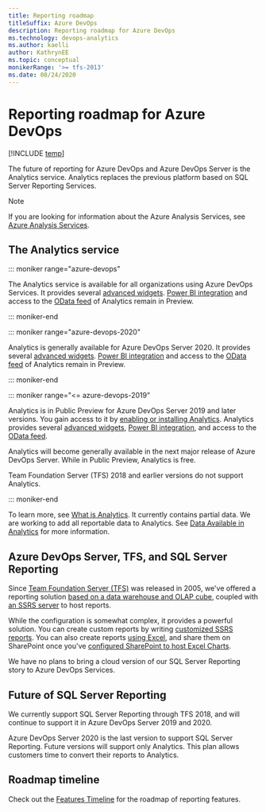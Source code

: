 ```yaml
---
title: Reporting roadmap
titleSuffix: Azure DevOps 
description: Reporting roadmap for Azure DevOps  
ms.technology: devops-analytics
ms.author: kaelli
author: KathrynEE
ms.topic: conceptual
monikerRange: '>= tfs-2013'
ms.date: 08/24/2020
---
```


# Reporting roadmap for Azure DevOps 

[!INCLUDE [temp](../../includes/version-vsts-tfs-all-versions.md)]

The future of reporting for Azure DevOps and Azure DevOps Server is the Analytics service. Analytics replaces the previous platform based on SQL Server Reporting Services.

> [!NOTE]  
> If you are looking for information about the Azure Analysis Services, see 
[Azure Analysis Services](https://azure.microsoft.com/services/analysis-services/).

## The Analytics service

::: moniker range="azure-devops"

The Analytics service is available for all organizations using Azure DevOps Services. It provides several [advanced widgets](../dashboards/analytics-widgets.md). [Power BI integration](overview.md) and access to the [OData feed](../extend-analytics/quick-ref.md) of Analytics remain in Preview. 

::: moniker-end

::: moniker range="azure-devops-2020"

Analytics is generally available for Azure DevOps Server 2020. It provides several [advanced widgets](../dashboards/analytics-widgets.md). [Power BI integration](overview.md) and access to the [OData feed](../extend-analytics/quick-ref.md) of Analytics remain in Preview. 

::: moniker-end


::: moniker range="<= azure-devops-2019"

Analytics is in Public Preview for Azure DevOps Server 2019 and later versions. You gain access to it by [enabling or installing Analytics](../dashboards/analytics-extension.md). Analytics provides several [advanced widgets](../dashboards/analytics-widgets.md), [Power BI integration](overview.md), and access to the [OData feed](../extend-analytics/quick-ref.md).

Analytics will become generally available in the next major release of Azure DevOps Server. While in Public Preview, Analytics is free.

Team Foundation Server (TFS) 2018 and earlier versions do not support Analytics. 

::: moniker-end

To learn more, see [What is Analytics](what-is-analytics.md). It currently contains partial data. We are working to add all reportable data to Analytics. See [Data Available in Analytics](./data-available-in-analytics.md) for more information.




## Azure DevOps Server, TFS, and SQL Server Reporting

Since [Team Foundation Server (TFS)](https://visualstudio.microsoft.com/tfs/) was released in 2005, we've offered a reporting solution [based on a data warehouse and OLAP cube](../sql-reports/reporting-services-reports.md), coupled with [an SSRS server](../sql-reports/create-and-manage-reporting-services-reports.md?toc=../sql-reports/toc.json&bc=../sql-reports/breadcrumb/toc.json) to host reports.

<!--- ![TFS Data warehouse architecture conceptual diagram](../sql-reports/media/tfs_datawarearch_r.png)  -->

While the configuration is somewhat complex, it provides a powerful solution. You can create custom reports by writing [customized SSRS reports](../sql-reports/create-and-manage-reporting-services-reports.md?toc=/azure/devops/report/sql-reports/toc.json&bc=/azure/devops/report/sql-reports/breadcrumb/to]c.json). You can also create reports [using Excel](../create-status-and-trend-excel-reports.md?toc=/azure/devops/report/toc.json&bc=/azure/devops/report/breadcrumb/toc.json), and share them on SharePoint once you've [configured SharePoint to host Excel Charts](/previous-versions/azure/devops/report/sharepoint-dashboards/configure-sharepoint-tfs-2017-earlier).

We have no plans to bring a cloud version of our SQL Server Reporting story to Azure DevOps Services.

## Future of SQL Server Reporting

We currently support SQL Server Reporting through TFS 2018, and will continue to support it in Azure DevOps Server 2019 and 2020.  

Azure DevOps Server 2020 is the last version to support SQL Server Reporting. Future versions will support only Analytics. This plan allows customers time to convert their reports to Analytics.
 
## Roadmap timeline

Check out the [Features Timeline](/azure/devops/release-notes/features-timeline) for the roadmap of reporting features.